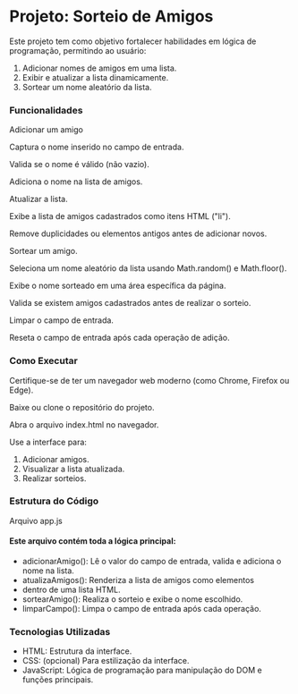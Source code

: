 # Projeto: Sorteio de Amigos

Este projeto tem como objetivo fortalecer habilidades em lógica de programação, permitindo ao usuário:

1. Adicionar nomes de amigos em uma lista.
2. Exibir e atualizar a lista dinamicamente.
3. Sortear um nome aleatório da lista.

### Funcionalidades
Adicionar um amigo

Captura o nome inserido no campo de entrada.

Valida se o nome é válido (não vazio).

Adiciona o nome na lista de amigos.

Atualizar a lista.

Exibe a lista de amigos cadastrados como itens HTML ("li").

Remove duplicidades ou elementos antigos antes de adicionar novos.

Sortear um amigo.

Seleciona um nome aleatório da lista usando Math.random() e Math.floor().

Exibe o nome sorteado em uma área específica da página.

Valida se existem amigos cadastrados antes de realizar o sorteio.

Limpar o campo de entrada.

Reseta o campo de entrada após cada operação de adição.

### Como Executar

Certifique-se de ter um navegador web moderno (como Chrome, Firefox ou Edge).

Baixe ou clone o repositório do projeto.

Abra o arquivo index.html no navegador.

Use a interface para:

1. Adicionar amigos.
2. Visualizar a lista atualizada.
3. Realizar sorteios.

### Estrutura do Código

Arquivo app.js

#### Este arquivo contém toda a lógica principal:

- adicionarAmigo(): Lê o valor do campo de entrada, valida e adiciona o nome na lista.
- atualizaAmigos(): Renderiza a lista de amigos como elementos <li> dentro de uma lista HTML.
- sortearAmigo(): Realiza o sorteio e exibe o nome escolhido.
- limparCampo(): Limpa o campo de entrada após cada operação.

### Tecnologias Utilizadas

- HTML: Estrutura da interface.
- CSS: (opcional) Para estilização da interface.
- JavaScript: Lógica de programação para manipulação do DOM e funções principais.



